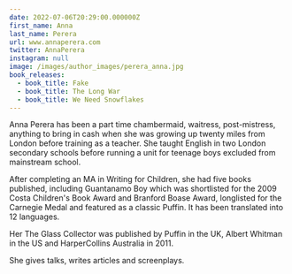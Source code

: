 ```yaml
---
date: 2022-07-06T20:29:00.000000Z
first_name: Anna
last_name: Perera
url: www.annaperera.com
twitter: AnnaPerera
instagram: null
image: /images/author_images/perera_anna.jpg
book_releases:
  - book_title: Fake
  - book_title: The Long War
  - book_title: We Need Snowflakes
---
```

Anna Perera has been a part time chambermaid, waitress, post-mistress, anything to bring in cash when she was growing up twenty miles from London before training as a teacher. She taught English in two London secondary schools before running a unit for teenage boys excluded from mainstream school. 

After completing an MA in Writing for Children, she had five books published, including Guantanamo Boy which was shortlisted for the 2009 Costa Children's Book Award and Branford Boase Award, longlisted for the Carnegie Medal and featured as a classic Puffin. It has been translated into 12 languages. 

Her The Glass Collector was published by Puffin in the UK, Albert Whitman in the US and HarperCollins Australia in 2011.

She gives talks, writes articles and screenplays.